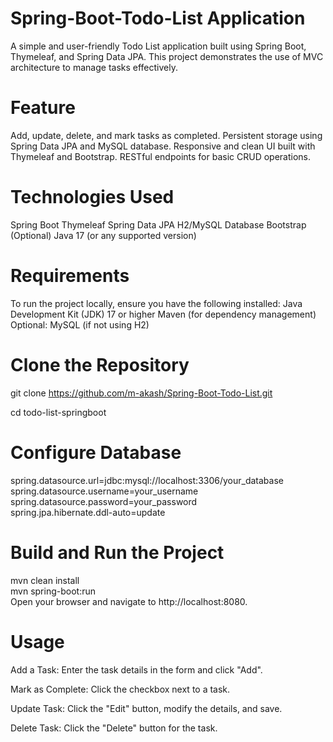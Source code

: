 # Spring-Boot-Todo-List Application

A simple and user-friendly Todo List application built using Spring Boot, Thymeleaf, and Spring Data JPA. This project demonstrates the use of MVC architecture to manage tasks effectively.

# Feature

Add, update, delete, and mark tasks as completed.
Persistent storage using Spring Data JPA and MySQL database.
Responsive and clean UI built with Thymeleaf and Bootstrap.
RESTful endpoints for basic CRUD operations.

# Technologies Used

Spring Boot
Thymeleaf
Spring Data JPA
H2/MySQL Database
Bootstrap (Optional)
Java 17 (or any supported version)

# Requirements

To run the project locally, ensure you have the following installed:
Java Development Kit (JDK) 17 or higher
Maven (for dependency management)
Optional: MySQL (if not using H2)

# Clone the Repository

git clone https://github.com/m-akash/Spring-Boot-Todo-List.git

cd todo-list-springboot

# Configure Database

spring.datasource.url=jdbc:mysql://localhost:3306/your_database  
spring.datasource.username=your_username  
spring.datasource.password=your_password  
spring.jpa.hibernate.ddl-auto=update  

# Build and Run the Project

mvn clean install  
mvn spring-boot:run  
Open your browser and navigate to http://localhost:8080.

# Usage

Add a Task: Enter the task details in the form and click "Add".

Mark as Complete: Click the checkbox next to a task.

Update Task: Click the "Edit" button, modify the details, and save.

Delete Task: Click the "Delete" button for the task.
